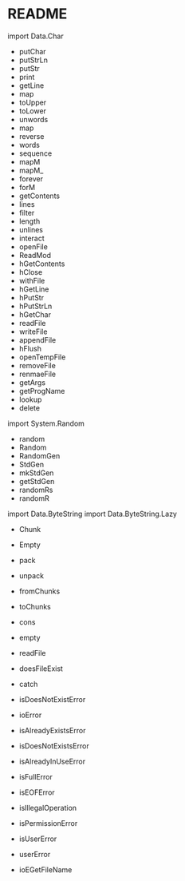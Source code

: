 # README
import Data.Char

- putChar
- putStrLn
- putStr
- print
- getLine
- map
- toUpper
- toLower
- unwords
- map
- reverse
- words
- sequence
- mapM
- mapM_
- forever
- forM
- getContents
- lines
- filter
- length
- unlines
- interact
- openFile
- ReadMod
- hGetContents
- hClose
- withFile
- hGetLine
- hPutStr
- hPutStrLn
- hGetChar
- readFile
- writeFile
- appendFile
- hFlush
- openTempFile
- removeFile
- renmaeFile
- getArgs
- getProgName
- lookup
- delete

import System.Random

- random
- Random
- RandomGen
- StdGen
- mkStdGen
- getStdGen
- randomRs
- randomR

import Data.ByteString
import Data.ByteString.Lazy

- Chunk
- Empty
- pack
- unpack
- fromChunks
- toChunks
- cons
- empty
- readFile


- doesFileExist
- catch
- isDoesNotExistError
- ioError
- isAlreadyExistsError
- isDoesNotExistsError
- isAlreadyInUseError
- isFullError
- isEOFError
- isIllegalOperation
- isPermissionError
- isUserError
- userError
- ioEGetFileName

